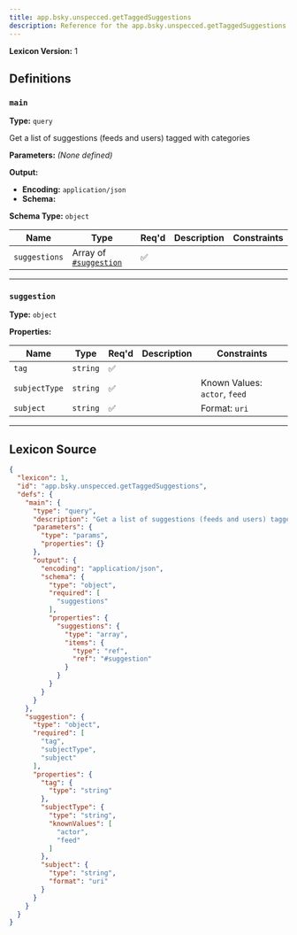 ```yaml
---
title: app.bsky.unspecced.getTaggedSuggestions
description: Reference for the app.bsky.unspecced.getTaggedSuggestions lexicon
---
```

**Lexicon Version:** 1

## Definitions

<a name="main"></a>
### `main`

**Type:** `query`

Get a list of suggestions (feeds and users) tagged with categories

**Parameters:** _(None defined)_

**Output:**

- **Encoding:** `application/json`
- **Schema:**

**Schema Type:** `object`

| Name | Type | Req'd  | Description | Constraints |
|------|------|----------|-------------|-------------|
| `suggestions` | Array of [`#suggestion`](#suggestion) | ✅  |  |  |

---

<a name="suggestion"></a>
### `suggestion`

**Type:** `object`

**Properties:**

| Name | Type | Req'd  | Description | Constraints |
|------|------|----------|-------------|-------------|
| `tag` | `string` | ✅  |  |  |
| `subjectType` | `string` | ✅  |  | Known Values: `actor`, `feed` |
| `subject` | `string` | ✅  |  | Format: `uri` |

---

## Lexicon Source
```json
{
  "lexicon": 1,
  "id": "app.bsky.unspecced.getTaggedSuggestions",
  "defs": {
    "main": {
      "type": "query",
      "description": "Get a list of suggestions (feeds and users) tagged with categories",
      "parameters": {
        "type": "params",
        "properties": {}
      },
      "output": {
        "encoding": "application/json",
        "schema": {
          "type": "object",
          "required": [
            "suggestions"
          ],
          "properties": {
            "suggestions": {
              "type": "array",
              "items": {
                "type": "ref",
                "ref": "#suggestion"
              }
            }
          }
        }
      }
    },
    "suggestion": {
      "type": "object",
      "required": [
        "tag",
        "subjectType",
        "subject"
      ],
      "properties": {
        "tag": {
          "type": "string"
        },
        "subjectType": {
          "type": "string",
          "knownValues": [
            "actor",
            "feed"
          ]
        },
        "subject": {
          "type": "string",
          "format": "uri"
        }
      }
    }
  }
}
```
